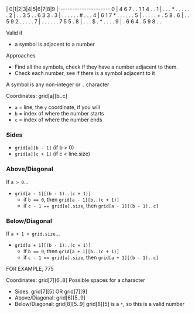    | 0|1|2|3|4|5|6|7|8|9
   |----------------------
 0 | 4 6 7 . . 1 1 4 . .
 1 | . . . * . . . . . .
 2 | . . 3 5 . . 6 3 3 .
 3 | . . . . . . # . . .
 4 | 6 1 7 * . . . . . .
 5 | . . . . . + . 5 8 .
 6 | . . 5 9 2 . . . . .
 7 | . . . . . . 7 5 5 .
 8 | . . . $ . * . . . .
 9 | . 6 6 4 . 5 9 8 . .

Valid if 
- a symbol is adjacent to a number

Approaches
- Find all the symbols, check if they have a number adjacent to them.
- Check each number, see if there is a symbol adjacent to it

A symbol is any non-integer or `.` character



Coordinates: grid[a][b..c]
- `a` = line, the `y` coordinate, if you will
- `b` = index of where the number starts
- `c` = index of where the number ends

### Sides 
- `grid[a][b - 1]` (if b > 0)
- `grid[a][c + 1]` (if c < line.size)

### Above/Diagonal
If `a > 0`...
- `grid[a - 1][(b - 1)..(c + 1)]`
  - if `b == 0`, then `grid[a - 1][b..(c + 1)]`
  - if `c - 1 == grid[a].size`, then `grid[a - 1][(b - 1)..c]`

### Below/Diagonal
If `a + 1 < grid.size`...
- `grid[a + 1][(b - 1)..(c + 1)]`
  - if `b == 0`, then `grid[a + 1][b..(c + 1)]`
  - if `c - 1 == grid[a].size`, then `grid[a + 1][(b - 1)..c]`




FOR EXAMPLE, 775

Coordinates: grid[7][6..8]
Possible spaces for a character
- Sides: grid[7][5] OR grid[7][9]
- Above/Diagonal: grid[6][5..9]
- Below/Diagonal: grid[8][5..9]
grid[8][5] is a `*`, so this is a valid number


